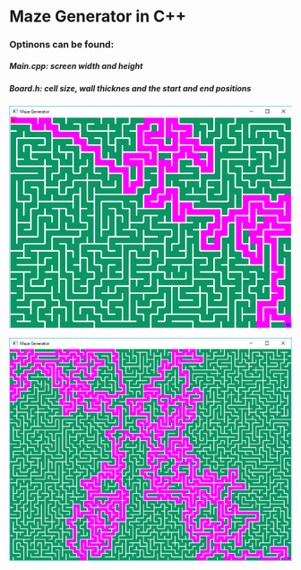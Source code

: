 # Maze Generator in C++


### Optinons can be found:
##### Main.cpp: screen width and height
##### Board.h: cell size, wall thicknes and the start and end positions

![Alt text](/mazegen.png?raw=true "Maze Done")

![Alt text](/mazegen2.png?raw=true "Maze Done2")
